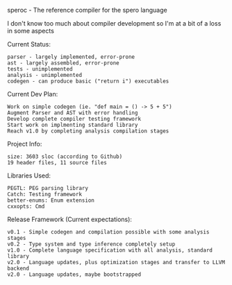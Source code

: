 speroc - The reference compiler for the spero language

I don't know too much about compiler development so I'm at a bit of a loss in some aspects

Current Status:

    parser - largely implemented, error-prone
    ast - largely assembled, error-prone
    tests - unimplemented
    analysis - unimplemented
    codegen - can produce basic ("return i") executables

Current Dev Plan:

    Work on simple codegen (ie. "def main = () -> 5 + 5")
    Augment Parser and AST with error handling
    Develop complete compiler testing framework
    Start work on implmenting standard library
    Reach v1.0 by completing analysis compilation stages

Project Info:

    size: 3603 sloc (according to Github)
    19 header files, 11 source files
    
Libraries Used:

    PEGTL: PEG parsing library
    Catch: Testing framework
    better-enums: Enum extension
    cxxopts: Cmd

Release Framework (Current expectations):

    v0.1 - Simple codegen and compilation possible with some analysis stages
    v0.2 - Type system and type inference completely setup
    v1.0 - Complete language specification with all analysis, standard library
    v2.0 - Language updates, plus optimization stages and transfer to LLVM backend
    v2.0 - Language updates, maybe bootstrapped